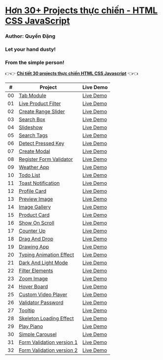 # [Hơn 30+ Projects thực chiến - HTML CSS JavaScript](https://www.facebook.com/TechFun-291140716013783)

### Author: Quyền Đặng

### Let your hand dusty!

### From the simple person!

👉👉 **[Chi tiết 30 projects thực chiến HTML CSS Javascript](https://www.facebook.com/TechFun-291140716013783)** 👈👈

|  #  | Project                                                                                                         | Live Demo                                                                                         |
| :-: | --------------------------------------------------------------------------------------------------------------- | ------------------------------------------------------------------------------------------------- |
| 00  | [Tab Module](https://tran-quyen.github.io/dom-best-practice/0-tab-module/index.html)                            | [Live Demo](https://tran-quyen.github.io/dom-best-practice/0-tab-module/index.html)               |
| 01  | [Live Product Filter](https://tran-quyen.github.io/dom-best-practice/1-live-product-filter/index.html)          | [Live Demo](https://tran-quyen.github.io/dom-best-practice/1-live-product-filter/index.html)      |
| 02  | [Create Range Slider](https://tran-quyen.github.io/dom-best-practice/2-create-range-slider/index.html)          | [Live Demo](https://tran-quyen.github.io/dom-best-practice/2-create-range-slider/index.html)      |
| 03  | [Search Box](https://tran-quyen.github.io/dom-best-practice/3-search-box/index.html)                            | [Live Demo](https://tran-quyen.github.io/dom-best-practice/3-search-box/index.html)               |
| 04  | [Slideshow](https://tran-quyen.github.io/dom-best-practice/4-slide-show/index.html)                             | [Live Demo](https://tran-quyen.github.io/dom-best-practice/4-slide-show/index.html)               |
| 05  | [Search Tags](https://tran-quyen.github.io/dom-best-practice/5-search-tags/index.html)                          | [Live Demo](https://tran-quyen.github.io/dom-best-practice/5-search-tags/index.html)              |
| 06  | [Detect Pressed Key](https://tran-quyen.github.io/dom-best-practice/6-detect-pressed-key/index.html)            | [Live Demo](https://tran-quyen.github.io/dom-best-practice/6-detect-pressed-key/index.html)       |
| 07  | [Create Modal](https://tran-quyen.github.io/dom-best-practice/7-create-modal/index.html)                        | [Live Demo](https://tran-quyen.github.io/dom-best-practice/7-create-modal/index.html)             |
| 08  | [Register Form Validator](https://tran-quyen.github.io/dom-best-practice/8-register-from-validator/index.html)  | [Live Demo](https://tran-quyen.github.io/dom-best-practice/8-register-from-validator/index.html)  |
| 09  | [Weather App](https://tran-quyen.github.io/dom-best-practice/9-weather-app/index.html)                          | [Live Demo](https://tran-quyen.github.io/dom-best-practice/9-weather-app/index.html)              |
| 10  | [Todo List](https://tran-quyen.github.io/dom-best-practice/10-todo-list/index.html)                             | [Live Demo](https://tran-quyen.github.io/dom-best-practice/10-todo-list/index.html)               |
| 11  | [Toast Notification](https://tran-quyen.github.io/dom-best-practice/11-toast-notification/index.html)           | [Live Demo](https://tran-quyen.github.io/dom-best-practice/11-toast-notification/index.html)      |
| 12  | [Profile Card](https://tran-quyen.github.io/dom-best-practice/12-profile-card/index.html)                       | [Live Demo](https://tran-quyen.github.io/dom-best-practice/12-profile-card/index.html)            |
| 13  | [Preview Image](https://tran-quyen.github.io/dom-best-practice/13-preview-image/index.html)                     | [Live Demo](https://tran-quyen.github.io/dom-best-practice/13-preview-image/index.html)           |
| 14  | [Image Gallery](https://tran-quyen.github.io/dom-best-practice/14-image-gallery/index.html)                     | [Live Demo](https://tran-quyen.github.io/dom-best-practice/14-image-gallery/index.html)           |
| 15  | [Product Card](https://tran-quyen.github.io/dom-best-practice/15-product-card/index.html)                       | [Live Demo](https://tran-quyen.github.io/dom-best-practice/15-product-card/index.html)            |
| 16  | [Show On Scroll](https://tran-quyen.github.io/dom-best-practice/16-show-on-scroll/index.html)                   | [Live Demo](https://tran-quyen.github.io/dom-best-practice/16-show-on-scroll/index.html)          |
| 17  | [Counter Up](https://tran-quyen.github.io/dom-best-practice/17-counter-up/index.html)                           | [Live Demo](https://tran-quyen.github.io/dom-best-practice/17-counter-up/index.html)              |
| 18  | [Drag And Drop](https://tran-quyen.github.io/dom-best-practice/18-drag-and-drop/index.html)                     | [Live Demo](https://tran-quyen.github.io/dom-best-practice/18-drag-and-drop/index.html)           |
| 19  | [Drawing App](https://tran-quyen.github.io/dom-best-practice/19-drawing-app/index.html)                         | [Live Demo](https://tran-quyen.github.io/dom-best-practice/19-drawing-app/index.html)             |
| 20  | [Typing Animation Effect](https://tran-quyen.github.io/dom-best-practice/20-typing-animation/index.html)        | [Live Demo](https://tran-quyen.github.io/dom-best-practice/20-typing-animation/index.html)        |
| 21  | [Dark And Light Mode](https://tran-quyen.github.io/dom-best-practice/21-dark-and-light-mode/index.html)         | [Live Demo](https://tran-quyen.github.io/dom-best-practice/21-dark-and-light-mode/index.html)     |
| 22  | [Filter Elements](https://tran-quyen.github.io/dom-best-practice/22-filter-elements/index.html)                 | [Live Demo](https://tran-quyen.github.io/dom-best-practice/22-filter-elements/index.html)         |
| 23  | [Zoom Image](https://tran-quyen.github.io/dom-best-practice/23-zoom-image/index.html)                           | [Live Demo](https://tran-quyen.github.io/dom-best-practice/23-zoom-image/index.html)              |
| 24  | [Hover Board](https://tran-quyen.github.io/dom-best-practice/24-hover-board/index.html)                         | [Live Demo](https://tran-quyen.github.io/dom-best-practice/24-hover-board/index.html)             |
| 25  | [Custom Video Player](https://tran-quyen.github.io/dom-best-practice/25-custom-video-player/index.html)         | [Live Demo](https://tran-quyen.github.io/dom-best-practice/25-custom-video-player/index.html)     |
| 26  | [Validator Password](https://tran-quyen.github.io/dom-best-practice/26-vaidator-password/index.html)            | [Live Demo](https://tran-quyen.github.io/dom-best-practice/26-vaidator-password/index.html)       |
| 27  | [Tooltip](https://tran-quyen.github.io/dom-best-practice/27-tooltip/index.html)                                 | [Live Demo](https://tran-quyen.github.io/dom-best-practice/27-tooltip/index.html)                 |
| 28  | [Skeleton Loading Effect](https://tran-quyen.github.io/dom-best-practice/28-skeleton-loading-effect/index.html) | [Live Demo](https://tran-quyen.github.io/dom-best-practice/28-skeleton-loading-effect/index.html) |
| 29  | [Play Piano](https://tran-quyen.github.io/dom-best-practice/29-play-piano/index.html)                           | [Live Demo](https://tran-quyen.github.io/dom-best-practice/29-play-piano/index.html)              |
| 30  | [Simple Carousel](https://tran-quyen.github.io/dom-best-practice/30-simple-carousel/index.html)                 | [Live Demo](https://tran-quyen.github.io/dom-best-practice/30-simple-carousel/index.html)         |
| 31  | [Form Validation version 1](https://tran-quyen.github.io/dom-best-practice/31-form-validation-1/index.html)     | [Live Demo](https://tran-quyen.github.io/dom-best-practice/31-form-validation-1/index.html)       |
| 32  | [Form Validation version 2](https://tran-quyen.github.io/dom-best-practice/32-form-validation-2/index.html)     | [Live Demo](https://tran-quyen.github.io/dom-best-practice/32-form-validation-2/index.html)       |
